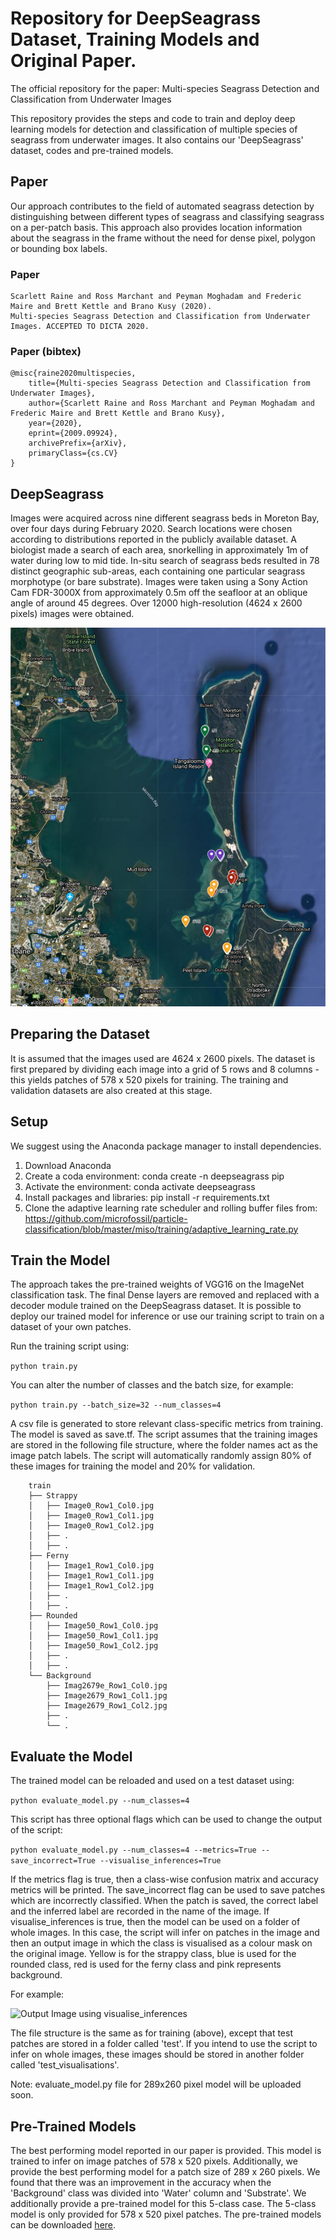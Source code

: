 # Repository for DeepSeagrass Dataset, Training Models and Original Paper.


The official repository for the paper: Multi-species Seagrass Detection and Classification from Underwater Images

This repository provides the steps and code to train and deploy deep learning models for detection and classification of multiple species of seagrass from underwater images.  It also contains our 'DeepSeagrass' dataset, codes and pre-trained models.

## Paper
Our approach contributes to the field of automated seagrass detection by distinguishing between different types of seagrass and classifying seagrass on a per-patch basis.  This approach also provides location information about the seagrass in the frame without the need for dense pixel, polygon or bounding box labels.

### Paper
```
Scarlett Raine and Ross Marchant and Peyman Moghadam and Frederic Maire and Brett Kettle and Brano Kusy (2020). 
Multi-species Seagrass Detection and Classification from Underwater Images. ACCEPTED TO DICTA 2020. 
```
### Paper (bibtex)
```
@misc{raine2020multispecies,
    title={Multi-species Seagrass Detection and Classification from Underwater Images},
    author={Scarlett Raine and Ross Marchant and Peyman Moghadam and Frederic Maire and Brett Kettle and Brano Kusy},
    year={2020},
    eprint={2009.09924},
    archivePrefix={arXiv},
    primaryClass={cs.CV}
}
```


## DeepSeagrass
Images were acquired across nine different seagrass beds in Moreton Bay, over four days during February 2020. Search locations were chosen according to distributions reported in the publicly available dataset. A biologist made a search of each area, snorkelling in approximately 1m of water during low to mid tide. In-situ search of seagrass beds resulted in 78 distinct geographic sub-areas, each containing one particular seagrass morphotype (or bare substrate).  Images were taken using a Sony Action Cam FDR-3000X from approximately 0.5m off the seafloor at an oblique angle of around 45 degrees. Over 12000 high-resolution (4624 x 2600 pixels) images were obtained. 
 
![Dataset distinct seagrass](images/seagrass_map.png)
 
## Preparing the Dataset
It is assumed that the images used are 4624 x 2600 pixels.  The dataset is first prepared by dividing each image into a grid of 5 rows and 8 columns - this yields patches of 578 x 520 pixels for training. The training and validation datasets are also created at this stage.

## Setup
We suggest using the Anaconda package manager to install dependencies.

1. Download Anaconda
2. Create a coda environment: conda create -n deepseagrass pip
3. Activate the environment: conda activate deepseagrass
4. Install packages and libraries: pip install -r requirements.txt
5. Clone the adaptive learning rate scheduler and rolling buffer files from: https://github.com/microfossil/particle-classification/blob/master/miso/training/adaptive_learning_rate.py

## Train the Model
The approach takes the pre-trained weights of VGG16 on the ImageNet classification task.  The final Dense layers are removed and replaced with a decoder module trained on the DeepSeagrass dataset.  It is possible to deploy our trained model for inference or use our training script to train on a dataset of your own patches. 

Run the training script using:

```python train.py```

You can alter the number of classes and the batch size, for example:

```python train.py --batch_size=32 --num_classes=4```

A csv file is generated to store relevant class-specific metrics from training.  The model is saved as save.tf.
The script assumes that the training images are stored in the following file structure, where the folder names act as the image patch labels.  The script will automatically randomly assign 80% of these images for training the model and 20% for validation.
```
    train
    ├── Strappy
    │   ├── Image0_Row1_Col0.jpg
    │   ├── Image0_Row1_Col1.jpg
    │   ├── Image0_Row1_Col2.jpg
    │   ├── .
    │   ├── .
    ├── Ferny
    │   ├── Image1_Row1_Col0.jpg
    │   ├── Image1_Row1_Col1.jpg
    │   ├── Image1_Row1_Col2.jpg
    │   ├── .
    │   ├── .
    ├── Rounded
    │   ├── Image50_Row1_Col0.jpg
    │   ├── Image50_Row1_Col1.jpg
    │   ├── Image50_Row1_Col2.jpg
    │   ├── .
    │   ├── .
    └── Background
        ├── Imag2679e_Row1_Col0.jpg
        ├── Image2679_Row1_Col1.jpg
        ├── Image2679_Row1_Col2.jpg
        ├── .
        └── .
```

## Evaluate the Model
The trained model can be reloaded and used on a test dataset using:

```python evaluate_model.py --num_classes=4``` 

This script has three optional flags which can be used to change the output of the script:

```python evaluate_model.py --num_classes=4 --metrics=True --save_incorrect=True --visualise_inferences=True```

If the metrics flag is true, then a class-wise confusion matrix and accuracy metrics will be printed.  The save_incorrect flag can be used to save patches which are incorrectly classified.  When the patch is saved, the correct label and the inferred label are recorded in the name of the image.  If visualise_inferences is true, then the model can be used on a folder of whole images.  In this case, the script will infer on patches in the image and then an output image in which the class is visualised as a colour mask on the original image.  Yellow is for the strappy class, blue is used for the rounded class, red is used for the ferny class and pink represents background.

For example:

![Output Image using visualise_inferences](images/output_image.jpg)

The file structure is the same as for training (above), except that test patches are stored in a folder called 'test'.  If you intend to use the script to infer on whole images, these images should be stored in another folder called 'test_visualisations'.

Note: evaluate_model.py file for 289x260 pixel model will be uploaded soon. 

## Pre-Trained Models
The best performing model reported in our paper is provided.  This model is trained to infer on image patches of 578 x 520 pixels.  Additionally, we provide the best performing model for a patch size of 289 x 260 pixels.  We found that there was an improvement in the accuracy when the 'Background' class was divided into 'Water' column and 'Substrate'.  We additionally provide a pre-trained model for this 5-class case. The 5-class model is only provided for 578 x 520 pixel patches.  The pre-trained models can be downloaded [here](https://cloudstor.aarnet.edu.au/plus/s/nQ6JRNYvKaGqfaE). 
